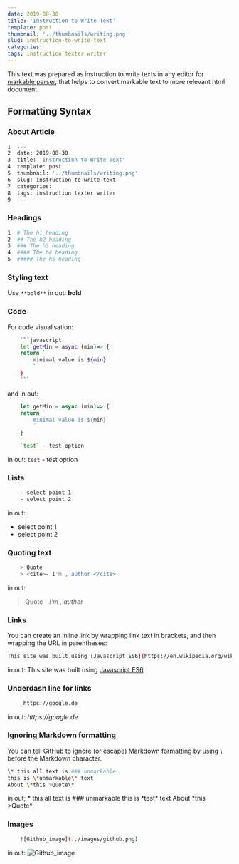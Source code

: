 ```yaml
---
date: 2019-08-30
title: 'Instruction to Write Text'
template: post
thumbnail: '../thumbnails/writing.png'
slug: instruction-to-write-text
categories: 
tags: instruction texter writer
---
```


This text was prepared as instruction to write texts in any editor for [markable parser](https://github.com/eugenemdev/markable-to-html), that helps to convert markable text to more relevant html document.

## Formatting Syntax

### About Article
```bash
1  ---
2  date: 2019-08-30
3  title: 'Instruction to Write Text'
4  template: post
5  thumbnail: '../thumbnails/writing.png'
6  slug: instruction-to-write-text
7  categories: 
8  tags: instruction texter writer 
9  ---
```

### Headings
```bash
1  # The h1 heading
2  ## The h2 heading
3  ### The h3 heading
4  #### The h4 heading
5  ##### The h5 heading
```

### Styling text
Use `**bold**`
in out: 
**bold**

### Code 
For code visualisation:
```bash
    ```javascript
    let getMin = async (min)=> {
    return `
        minimal value is ${min}
        `
    }
    ```
``` 
and in out:
```javascript
    let getMin = async (min)=> {
    return `
        minimal value is ${min}
        `
    }
```

```bash
    `test` - test option
```
in out: 
`test` - test option

### Lists
```bash
    - select point 1
    - select point 2
```

in out:
- select point 1
- select point 2

### Quoting text

```bash
    > Quote
    > <cite>- I'm , author </cite>
```
in out:
> Quote
> <cite>- I'm , author </cite>

### Links 
You can create an inline link by wrapping link text in brackets, and then wrapping the URL in parentheses: 

```bash
This site was built using [Javascript ES6](https://en.wikipedia.org/wiki/ECMAScript#ES2015).
```

in out: 
This site was built using [Javascript ES6](https://en.wikipedia.org/wiki/ECMAScript#ES2015)

### Underdash line for links
```bash
    _https://google.de_
```
in out:
_https://google.de_

### Ignoring Markdown formatting

You can tell GitHub to ignore (or escape) Markdown formatting by using \ before the Markdown character.

```bash
\* this all text is ### unmarkable
this is \*unmarkable\* text
About \*this >Quote\*
```
in out;
\* this all text is ### unmarkable
this is \*test\* text
About \*this >Quote\*

### Images
```bash
    ![Github_image](../images/github.png)
```
in out:
![Github_image](../images/github.png)